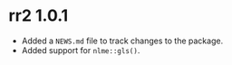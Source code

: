 # rr2 1.0.1

* Added a `NEWS.md` file to track changes to the package.
* Added support for `nlme::gls()`.